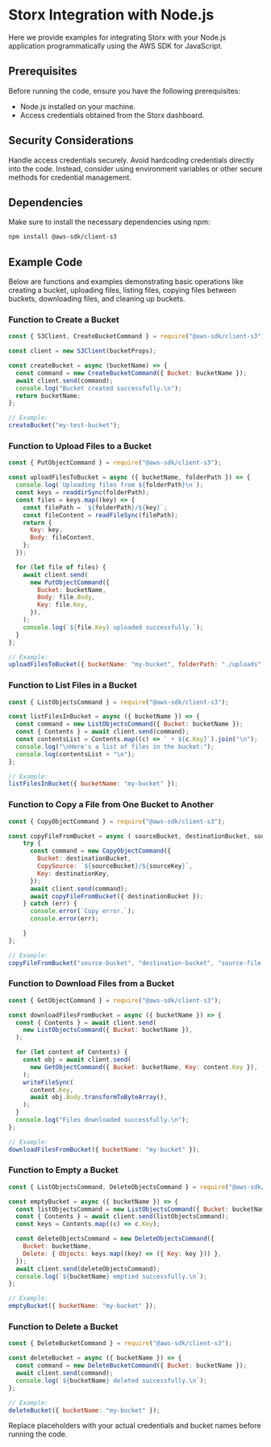 # Storx Integration with Node.js

Here we provide examples for integrating Storx with your Node.js application programmatically using the AWS SDK for JavaScript.

## Prerequisites

Before running the code, ensure you have the following prerequisites:

- Node.js installed on your machine.
- Access credentials obtained from the Storx dashboard.

## Security Considerations

Handle access credentials securely. Avoid hardcoding credentials directly into the code. Instead, consider using environment variables or other secure methods for credential management.

## Dependencies

Make sure to install the necessary dependencies using npm:

```bash
npm install @aws-sdk/client-s3
```

## Example Code

Below are functions and examples demonstrating basic operations like creating a bucket, uploading files, listing files, copying files between buckets, downloading files, and cleaning up buckets.

### Function to Create a Bucket

```javascript
const { S3Client, CreateBucketCommand } = require("@aws-sdk/client-s3");

const client = new S3Client(bucketProps);

const createBucket = async (bucketName) => {
  const command = new CreateBucketCommand({ Bucket: bucketName });
  await client.send(command);
  console.log("Bucket created successfully.\n");
  return bucketName;
};

// Example:
createBucket("my-test-bucket");
```

### Function to Upload Files to a Bucket

```javascript
const { PutObjectCommand } = require("@aws-sdk/client-s3");

const uploadFilesToBucket = async ({ bucketName, folderPath }) => {
  console.log(`Uploading files from ${folderPath}\n`);
  const keys = readdirSync(folderPath);
  const files = keys.map((key) => {
    const filePath = `${folderPath}/${key}`;
    const fileContent = readFileSync(filePath);
    return {
      Key: key,
      Body: fileContent,
    };
  });

  for (let file of files) {
    await client.send(
      new PutObjectCommand({
        Bucket: bucketName,
        Body: file.Body,
        Key: file.Key,
      }),
    );
    console.log(`${file.Key} uploaded successfully.`);
  }
};

// Example:
uploadFilesToBucket({ bucketName: "my-bucket", folderPath: "./uploads" });
```

### Function to List Files in a Bucket

```javascript
const { ListObjectsCommand } = require("@aws-sdk/client-s3");

const listFilesInBucket = async ({ bucketName }) => {
  const command = new ListObjectsCommand({ Bucket: bucketName });
  const { Contents } = await client.send(command);
  const contentsList = Contents.map((c) => ` • ${c.Key}`).join("\n");
  console.log("\nHere's a list of files in the bucket:");
  console.log(contentsList + "\n");
};

// Example:
listFilesInBucket({ bucketName: "my-bucket" });
```

### Function to Copy a File from One Bucket to Another

```javascript
const { CopyObjectCommand } = require("@aws-sdk/client-s3");

const copyFileFromBucket = async ( sourceBucket, destinationBucket, sourceKey, destinationKey ) => {
    try {
      const command = new CopyObjectCommand({
        Bucket: destinationBucket,
        CopySource: `${sourceBucket}/${sourceKey}`,
        Key: destinationKey,
      });
      await client.send(command);
      await copyFileFromBucket({ destinationBucket });
    } catch (err) {
      console.error(`Copy error.`);
      console.error(err);

    }
};

// Example:
copyFileFromBucket("source-bucket", "destination-bucket", "source-file.txt", "destination-file.txt");
```

### Function to Download Files from a Bucket

```javascript
const { GetObjectCommand } = require("@aws-sdk/client-s3");

const downloadFilesFromBucket = async ({ bucketName }) => {
  const { Contents } = await client.send(
    new ListObjectsCommand({ Bucket: bucketName }),
  );

  for (let content of Contents) {
    const obj = await client.send(
      new GetObjectCommand({ Bucket: bucketName, Key: content.Key }),
    );
    writeFileSync(
      content.Key,
      await obj.Body.transformToByteArray(),
    );
  }
  console.log("Files downloaded successfully.\n");
};

// Example:
downloadFilesFromBucket({ bucketName: "my-bucket" });
```

### Function to Empty a Bucket

```javascript
const { ListObjectsCommand, DeleteObjectsCommand } = require("@aws-sdk/client-s3");

const emptyBucket = async ({ bucketName }) => {
  const listObjectsCommand = new ListObjectsCommand({ Bucket: bucketName });
  const { Contents } = await client.send(listObjectsCommand);
  const keys = Contents.map((c) => c.Key);

  const deleteObjectsCommand = new DeleteObjectsCommand({
    Bucket: bucketName,
    Delete: { Objects: keys.map((key) => ({ Key: key })) },
  });
  await client.send(deleteObjectsCommand);
  console.log(`${bucketName} emptied successfully.\n`);
};

// Example:
emptyBucket({ bucketName: "my-bucket" });
```

### Function to Delete a Bucket

```javascript
const { DeleteBucketCommand } = require("@aws-sdk/client-s3");

const deleteBucket = async ({ bucketName }) => {
  const command = new DeleteBucketCommand({ Bucket: bucketName });
  await client.send(command);
  console.log(`${bucketName} deleted successfully.\n`);
};

// Example:
deleteBucket({ bucketName: "my-bucket" });
```

Replace placeholders with your actual credentials and bucket names before running the code.
